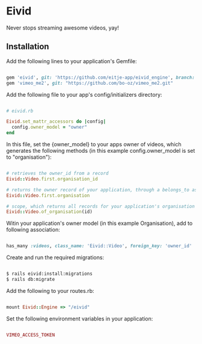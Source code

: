 # Eivid

Never stops streaming awesome videos, yay!

## Installation

Add the following lines to your application's Gemfile:

```ruby

gem 'eivid', git: 'https://github.com/eitje-app/eivid_engine', branch: 'production'
gem 'vimeo_me2', git: "https://github.com/bo-oz/vimeo_me2.git"

```
Add the following file to your app's config/initializers directory:

```ruby

# eivid.rb

Eivid.set_mattr_accessors do |config|
  config.owner_model = "owner"
end

```

In this file, set the {owner_model} to your apps owner of videos, which generates the following methods (in this example config.owner_model is set to "organisation"):

```ruby

# retrieves the owner_id from a record
Eivid::Video.first.organisation_id

# returns the owner record of your application, through a belongs_to association
Eivid::Video.first.organisation 

# scope, which returns all records for your application's organisation
Eivid::Video.of_organisation(id)

```

Witin your application's owner model (in this example Organisation), add to following association:

```ruby

has_many :videos, class_name: 'Eivid::Video', foreign_key: 'owner_id'

```

Create and run the required migrations:

```bash

$ rails eivid:install:migrations
$ rails db:migrate

```
Add the following to your routes.rb:
```ruby

mount Eivid::Engine => "/eivid"

```
Set the following environment variables in your application:
```ruby

VIMEO_ACCESS_TOKEN

```

